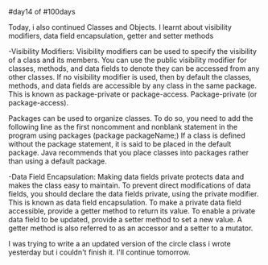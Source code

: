 #day14 of #100days

Today, i also continued Classes and Objects. I learnt about visibility modifiers, data field encapsulation, getter and setter methods

-Visibility Modifiers: Visibility modifiers can be used to specify the visibility of a class and its members. You can use the public visibility modifier for classes, methods, and data fields to denote they can be accessed from any other classes. If no visibility modifier is used, then by default the classes, methods, and data fields are accessible by any class in the same package. This is known as package-private or package-access. Package-private (or package-access).

Packages can be used to organize classes. To do so, you need to add the following line as the first noncomment and nonblank statement in the program using packages (package packageName;) If a class is defined without the package statement, it is said to be placed in the default package. Java recommends that you place classes into packages rather than using a default package.

-Data Field Encapsulation: Making data fields private protects data and makes the class easy to maintain. To prevent direct modifications of data fields, you should declare the data fields private, using the private modifier. This is known as data field encapsulation. To make a private data field accessible, provide a getter method to return its value. To enable a private data field to be updated, provide a setter method to set a new value. A getter method is also referred to as an accessor and a setter to a mutator. 

I was trying to write a an updated version of the circle class i wrote yesterday but i couldn't finish it. I'll continue tomorrow.
